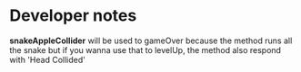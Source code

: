 # Developer notes

**snakeAppleCollider** will be used to gameOver because the method runs all the snake but if you wanna use that to levelUp, the method also respond with 'Head Collided'
